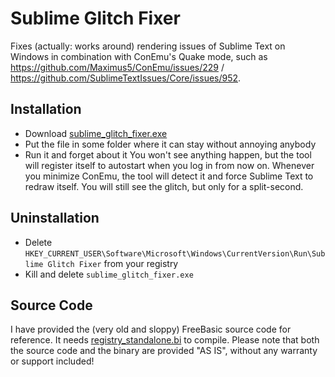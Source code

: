 # Sublime Glitch Fixer
Fixes (actually: works around) rendering issues of Sublime Text on Windows in combination with ConEmu's Quake mode, such as https://github.com/Maximus5/ConEmu/issues/229 / https://github.com/SublimeTextIssues/Core/issues/952.

## Installation
* Download [sublime_glitch_fixer.exe](https://raw.githubusercontent.com/CherryDT/sublime-glitch-fixer/master/sublime_glitch_fixer.exe)
* Put the file in some folder where it can stay without annoying anybody
* Run it and forget about it
You won't see anything happen, but the tool will register itself to autostart when you log in from now on.
Whenever you minimize ConEmu, the tool will detect it and force Sublime Text to redraw itself. You will still see the glitch, but only for a split-second.

## Uninstallation
* Delete `HKEY_CURRENT_USER\Software\Microsoft\Windows\CurrentVersion\Run\Sublime Glitch Fixer` from your registry
* Kill and delete `sublime_glitch_fixer.exe`

## Source Code
I have provided the (very old and sloppy) FreeBasic source code for reference. It needs [registry_standalone.bi](https://gist.github.com/CherryDT/b9067b5860f0f74a13c5faafb7b66832) to compile.
Please note that both the source code and the binary are provided "AS IS", without any warranty or support included!
